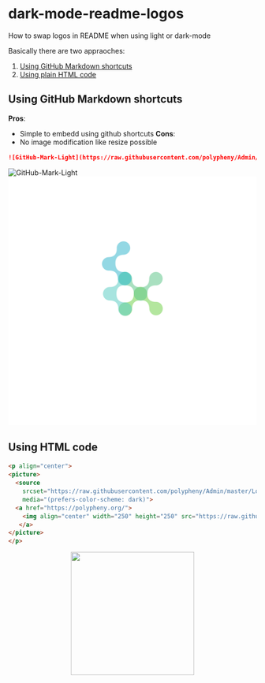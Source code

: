 # dark-mode-readme-logos
How to swap logos in README when using light or dark-mode 

Basically there are two appraoches:
1. [Using GitHub Markdown shortcuts](#Using-GitHub-Markdown-shortcuts)
2. [Using plain HTML code](#Using-HTML-code)

## Using GitHub Markdown shortcuts
**Pros**:
* Simple to embedd using github shortcuts
**Cons**:
* No image modification like resize possible
```markdown
![GitHub-Mark-Light](https://raw.githubusercontent.com/polypheny/Admin/master/Logo/logo-transparent.png#gh-light-mode-only)![GitHub-Mark-Dark](https://raw.githubusercontent.com/polypheny/Admin/master/Logo/logo-white-text.png#gh-dark-mode-only)
```
![GitHub-Mark-Light](https://raw.githubusercontent.com/polypheny/Admin/master/Logo/logo-transparent.png#gh-light-mode-only)![GitHub-Mark-Dark](https://raw.githubusercontent.com/polypheny/Admin/master/Logo/logo-white-text.png#gh-dark-mode-only)


## Using HTML code

```html
<p align="center">
<picture>
  <source 
    srcset="https://raw.githubusercontent.com/polypheny/Admin/master/Logo/logo-transparent.png" 
    media="(prefers-color-scheme: dark)">
  <a href="https://polypheny.org/">
    <img align="center" width="250" height="250" src="https://raw.githubusercontent.com/polypheny/Admin/master/Logo/logo-white-text.png">
   </a>
</picture>
</p>
```

<p align="center">
  <picture>
    <source 
      srcset="https://raw.githubusercontent.com/polypheny/Admin/master/Logo/logo-white-text.pngogo-transparent.png" 
      media="(prefers-color-scheme: dark)">
      <a href="https://polypheny.org/">
      <img align="center" width="250" height="250" src="https://raw.githubusercontent.com/polypheny/Admin/master/Logo/logo-transparent.png">
     </a>
  </picture>
</p>



